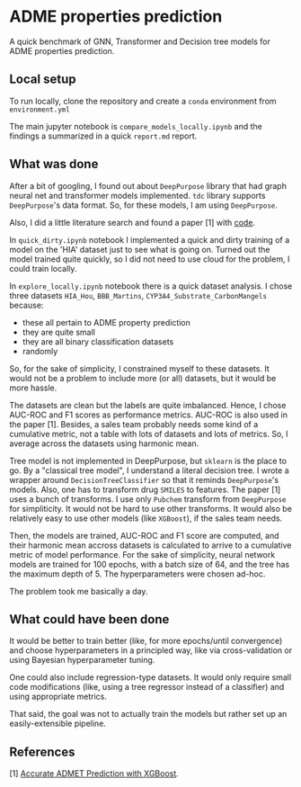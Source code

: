 # ADME properties prediction

A quick benchmark of GNN, Transformer and Decision tree models for ADME properties prediction.

## Local setup
To run locally, clone the repository and create a `conda` environment from `environment.yml`

The main jupyter notebook is `compare_models_locally.ipynb` and the findings a summarized in a quick `report.md` report.

## What was done
After a bit of googling, I found out about `DeepPurpose` library that had graph neural net and transformer models implemented. `tdc` library supports  `DeepPurpose`'s data format. So, for these models, I am using `DeepPurpose`.

Also, I did a little literature search and found a paper [1] with [code](https://github.com/smu-tao-group/ADMET_XGBoost).

In `quick_dirty.ipynb` notebook I implemented a quick and dirty training of a model on the 'HIA' dataset just to see what is going on. Turned out the model trained quite quickly, so I did not need to use cloud for the problem, I could train locally.

In `explore_locally.ipynb` notebook there is a quick dataset analysis. I chose three datasets 
`HIA_Hou`, `BBB_Martins`, `CYP3A4_Substrate_CarbonMangels` because:
- these all pertain to ADME property prediction
- they are quite small
- they are all binary classification datasets
- randomly

So, for the sake of simplicity, I constrained myself to these datasets. It would not be a problem to include more (or all) datasets, but it would be more hassle.

The datasets are clean but the labels are quite imbalanced. Hence, I chose AUC-ROC and F1 scores as performance metrics. AUC-ROC is also used in the paper [1]. Besides, a sales team probably needs some kind of a cumulative metric, not a table with lots of datasets and lots of metrics. So, I average across the datasets using harmonic mean. 

Tree model is not implemented in DeepPurpose, but `sklearn` is the place to go. By a "classical tree model", I understand a literal decision tree. I wrote a wrapper around `DecisionTreeClassifier` so that it reminds `DeepPurpose`'s models. Also, one has to transform drug `SMILES` to features. The paper [1] uses a bunch of transforms. I use only `Pubchem` transform from `DeepPurpose` for simpliticity. It would not be hard to use other transforms. It would also be relatively easy to use other models (like `XGBoost`), if the sales team needs.

Then, the models are trained, AUC-ROC and F1 score are computed, and their harmonic mean accross datasets is calculated to arrive to a cumulative metric of model performance.
For the sake of simplicity, neural network models are trained for 100 epochs, with a batch size of 64, and the tree has the maximum depth of 5. The hyperparameters were chosen ad-hoc.

The problem took me basically a day. 

## What could have been done
It would be better to train better (like, for more epochs/until convergence) and choose hyperparameters in a principled way, like via cross-validation or using Bayesian hyperparameter tuning.

One could also include regression-type datasets. It would only require small code modifications (like, using a tree regressor instead of a classifier) and using appropriate metrics. 

That said, the goal was not to actually train the models but rather set up an easily-extensible pipeline.

## References
[1] [Accurate ADMET Prediction with XGBoost](https://arxiv.org/pdf/2204.07532.pdf).

